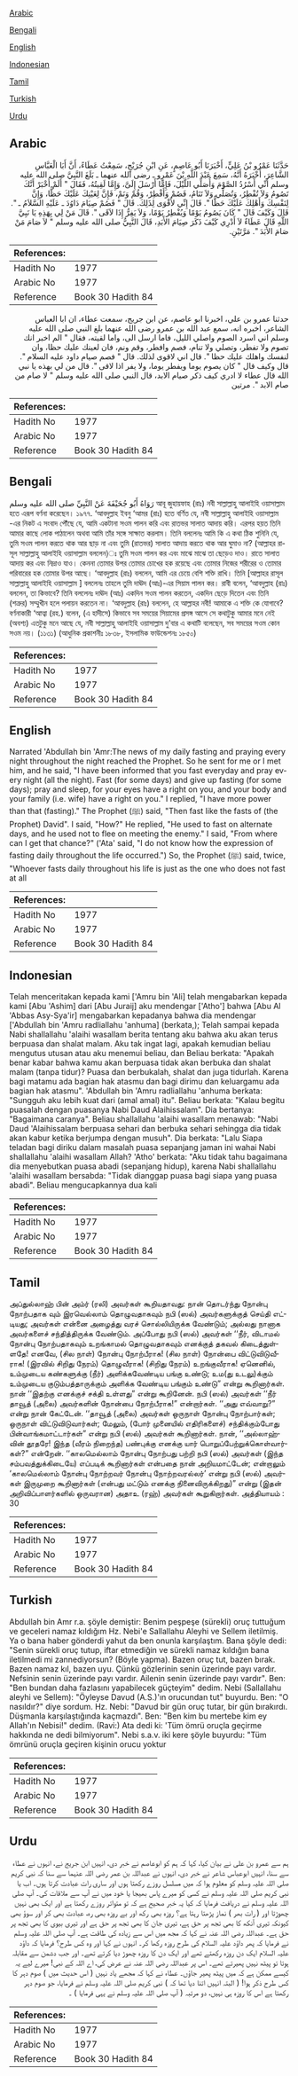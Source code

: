 [Arabic](#arabic)

[Bengali](#bengali)

[English](#english)

[Indonesian](#indonesian)

[Tamil](#tamil)

[Turkish](#turkish)

[Urdu](#urdu)

## Arabic


<div dir="rtl" lang="ar" style={{fontSize:'larger',backgroundColor:'#f8f9fa',padding:20}}>
حَدَّثَنَا عَمْرُو بْنُ عَلِيٍّ، أَخْبَرَنَا أَبُو عَاصِمٍ، عَنِ ابْنِ جُرَيْجٍ، سَمِعْتُ عَطَاءً، أَنَّ أَبَا الْعَبَّاسِ الشَّاعِرَ، أَخْبَرَهُ أَنَّهُ، سَمِعَ عَبْدَ اللَّهِ بْنَ عَمْرٍو ـ رضى الله عنهما ـ بَلَغَ النَّبِيَّ صلى الله عليه وسلم أَنِّي أَسْرُدُ الصَّوْمَ وَأُصَلِّي اللَّيْلَ، فَإِمَّا أَرْسَلَ إِلَىَّ، وَإِمَّا لَقِيتُهُ، فَقَالَ ‏"‏ أَلَمْ أُخْبَرْ أَنَّكَ تَصُومُ وَلاَ تُفْطِرُ، وَتُصَلِّي وَلاَ تَنَامُ، فَصُمْ وَأَفْطِرْ، وَقُمْ وَنَمْ، فَإِنَّ لِعَيْنِكَ عَلَيْكَ حَظًّا، وَإِنَّ لِنَفْسِكَ وَأَهْلِكَ عَلَيْكَ حَظًّا ‏"‏‏.‏ قَالَ إِنِّي لأَقْوَى لِذَلِكَ‏.‏ قَالَ ‏"‏ فَصُمْ صِيَامَ دَاوُدَ ـ عَلَيْهِ السَّلاَمُ ـ ‏"‏‏.‏ قَالَ وَكَيْفَ قَالَ ‏"‏ كَانَ يَصُومُ يَوْمًا وَيُفْطِرُ يَوْمًا، وَلاَ يَفِرُّ إِذَا لاَقَى ‏"‏‏.‏ قَالَ مَنْ لِي بِهَذِهِ يَا نَبِيَّ اللَّهِ قَالَ عَطَاءٌ لاَ أَدْرِي كَيْفَ ذَكَرَ صِيَامَ الأَبَدِ، قَالَ النَّبِيُّ صلى الله عليه وسلم ‏"‏ لاَ صَامَ مَنْ صَامَ الأَبَدَ ‏"‏‏.‏ مَرَّتَيْنِ‏.‏
</div>
<div style={{backgroundColor:'#f8f9fa',padding:20, marginBottom: 10}}><table> <thead> <tr> <th>References:</th> <th></th> </tr> </thead> <tbody><tr><td>Hadith No</td><td>1977</td></tr><tr><td>Arabic No</td><td>1977</td></tr><tr><td>Reference</td><td>Book 30 Hadith 84</td></tr></tbody></table></div>


<div dir="rtl" lang="ar" style={{fontSize:'larger',backgroundColor:'#f8f9fa',padding:20}}>
حدثنا عمرو بن علي، اخبرنا ابو عاصم، عن ابن جريج، سمعت عطاء، ان ابا العباس الشاعر، اخبره انه، سمع عبد الله بن عمرو رضى الله عنهما بلغ النبي صلى الله عليه وسلم اني اسرد الصوم واصلي الليل، فاما ارسل الى، واما لقيته، فقال " الم اخبر انك تصوم ولا تفطر، وتصلي ولا تنام، فصم وافطر، وقم ونم، فان لعينك عليك حظا، وان لنفسك واهلك عليك حظا ". قال اني لاقوى لذلك. قال " فصم صيام داود عليه السلام ". قال وكيف قال " كان يصوم يوما ويفطر يوما، ولا يفر اذا لاقى ". قال من لي بهذه يا نبي الله قال عطاء لا ادري كيف ذكر صيام الابد، قال النبي صلى الله عليه وسلم " لا صام من صام الابد ". مرتين
</div>
<div style={{backgroundColor:'#f8f9fa',padding:20, marginBottom: 10}}><table> <thead> <tr> <th>References:</th> <th></th> </tr> </thead> <tbody><tr><td>Hadith No</td><td>1977</td></tr><tr><td>Arabic No</td><td>1977</td></tr><tr><td>Reference</td><td>Book 30 Hadith 84</td></tr></tbody></table></div>

## Bengali


<div dir="ltr" lang="bn" style={{fontSize:'larger',backgroundColor:'#f8f9fa',padding:20}}>
رَوَاهُ أَبُو جُحَيْفَةَ عَنْ النَّبِيِّ صلى الله عليه وسلم আবূ জুহায়ফাহ (রাঃ) নবী সাল্লাল্লাহু আলাইহি ওয়াসাল্লাম হতে এরূপ বর্ণনা করেছেন। ১৯৭৭. ‘আবদুল্লাহ ইবনু ‘আমর (রাঃ) হতে বর্ণিত যে, নবী সাল্লাল্লাহু আলাইহি ওয়াসাল্লাম -এর নিকট এ সংবাদ পৌঁছে যে, আমি একটানা সওম পালন করি এবং রাতভর সালাত আদায় করি। এরপর হয়ত তিনি আমার কাছে লোক পাঠালেন অথবা আমি তাঁর সঙ্গে সাক্ষাত করলাম। তিনি বললেনঃ আমি কি এ কথা ঠিক শুনিনি যে, তুমি সওম পালন করতে থাক আর ছাড় না এবং তুমি (রাতভর) সালাত আদায় করতে থাক আর ঘুমাও না? (আল্লাহর রাসূল সাল্লাল্লাহু আলাইহি ওয়াসাল্লাম বললেন)ঃ তুমি সওম পালন কর এবং মাঝে মাঝে তা ছেড়েও দাও। রাতে সালাত আদায় কর এবং নিদ্রাও যাও। কেননা তোমার উপর তোমার চোখের হক রয়েছে এবং তোমার নিজের শরীরের ও তোমার পরিবারের হক তোমার উপর আছে। ‘আবদুল্লাহ (রাঃ) বললেন, আমি এর চেয়ে বেশি শক্তি রাখি। তিনি [আল্লাহর রাসূল সাল্লাল্লাহু আলাইহি ওয়াসাল্লাম ] বললেনঃ তাহলে তুমি দাঊদ (আঃ)-এর সিয়াম পালন কর। রাবী বলেন, ‘আবদুল্লাহ (রাঃ) বললেন, তা কিভাবে? তিনি বললেনঃ দাঊদ (আঃ) একদিন সওম পালন করতেন, একদিন ছেড়ে দিতেন এবং তিনি (শত্রুর) সম্মুখীন হলে পলায়ন করতেন না। ‘আবদুল্লাহ (রাঃ) বললেন, হে আল্লাহর নবী! আমাকে এ শক্তি কে যোগাবে? বর্ণনাকারী ‘আত্বা (রহ.) বলেন, (এ হাদীসে) কিভাবে সব সময়ের সিয়ামের প্রসঙ্গ আসে সে কথাটুকু আমার মনে নেই (অবশ্য) এতটুকু মনে আছে যে, নবী সাল্লাল্লাহু আলাইহি ওয়াসাল্লাম দু’বার এ কথাটি বলেছেন, সব সময়ের সওম কোন সওম নয়। (১১৩১) (আধুনিক প্রকাশনীঃ ১৮৩৮, ইসলামিক ফাউন্ডেশনঃ ১৮৫০)
</div>
<div style={{backgroundColor:'#f8f9fa',padding:20, marginBottom: 10}}><table> <thead> <tr> <th>References:</th> <th></th> </tr> </thead> <tbody><tr><td>Hadith No</td><td>1977</td></tr><tr><td>Arabic No</td><td>1977</td></tr><tr><td>Reference</td><td>Book 30 Hadith 84</td></tr></tbody></table></div>

## English


<div dir="ltr" lang="en" style={{fontSize:'larger',backgroundColor:'#f8f9fa',padding:20}}>
Narrated 'Abdullah bin 'Amr:The news of my daily fasting and praying every night throughout the night reached the Prophet. So he sent for me or I met him, and he said, "I have been informed that you fast everyday and pray every night (all the night). Fast (for some days) and give up fasting (for some days); pray and sleep, for your eyes have a right on you, and your body and your family (i.e. wife) have a right on you." I replied, "I have more power than that (fasting)." The Prophet (ﷺ) said, "Then fast like the fasts of (the Prophet) David". I said, "How?" He replied, "He used to fast on alternate days, and he used not to flee on meeting the enemy." I said, "From where can I get that chance?" ('Ata' said, "I do not know how the expression of fasting daily throughout the life occurred.") So, the Prophet (ﷺ) said, twice, "Whoever fasts daily throughout his life is just as the one who does not fast at all
</div>
<div style={{backgroundColor:'#f8f9fa',padding:20, marginBottom: 10}}><table> <thead> <tr> <th>References:</th> <th></th> </tr> </thead> <tbody><tr><td>Hadith No</td><td>1977</td></tr><tr><td>Arabic No</td><td>1977</td></tr><tr><td>Reference</td><td>Book 30 Hadith 84</td></tr></tbody></table></div>

## Indonesian


<div dir="ltr" lang="id" style={{fontSize:'larger',backgroundColor:'#f8f9fa',padding:20}}>
Telah menceritakan kepada kami ['Amru bin 'Ali] telah mengabarkan kepada kami [Abu 'Ashim] dari [Abu Juraij] aku mendengar ['Atho'] bahwa [Abu Al 'Abbas Asy-Sya'ir] mengabarkan kepadanya bahwa dia mendengar ['Abdullah bin 'Amru radliallahu 'anhuma] (berkata,); Telah sampai kepada Nabi shallallahu 'alaihi wasallam berita tentang aku bahwa aku akan terus berpuasa dan shalat malam. Aku tak ingat lagi, apakah kemudian beliau mengutus utusan atau aku menemui beliau, dan Beliau berkata: "Apakah benar kabar bahwa kamu akan berpuasa tidak akan berbuka dan shalat malam (tanpa tidur)? Puasa dan berbukalah, shalat dan juga tidurlah. Karena bagi matamu ada bagian hak atasmu dan bagi dirimu dan keluargamu ada bagian hak atasmu". 'Abdullah bin 'Amru radliallahu 'anhuma berkata: "Sungguh aku lebih kuat dari (amal amal) itu". Beliau berkata: "Kalau begitu puasalah dengan puasanya Nabi Daud Alaihissalam". Dia bertanya: "Bagaimana caranya". Beliau shallallahu 'alaihi wasallam menawab: "Nabi Daud 'Alaihissalam berpuasa sehari dan berbuka sehari sehingga dia tidak akan kabur ketika berjumpa dengan musuh". Dia berkata: "Lalu Siapa teladan bagi diriku dalam masalah puasa sepanjang jaman ini wahai Nabi shallallahu 'alaihi wasallam Allah? 'Atho' berkata: "Aku tidak tahu bagaimana dia menyebutkan puasa abadi (sepanjang hidup), karena Nabi shallallahu 'alaihi wasallam bersabda: "Tidak dianggap puasa bagi siapa yang puasa abadi". Beliau mengucapkannya dua kali
</div>
<div style={{backgroundColor:'#f8f9fa',padding:20, marginBottom: 10}}><table> <thead> <tr> <th>References:</th> <th></th> </tr> </thead> <tbody><tr><td>Hadith No</td><td>1977</td></tr><tr><td>Arabic No</td><td>1977</td></tr><tr><td>Reference</td><td>Book 30 Hadith 84</td></tr></tbody></table></div>

## Tamil


<div dir="ltr" lang="ta" style={{fontSize:'larger',backgroundColor:'#f8f9fa',padding:20}}>
அப்துல்லாஹ் பின் அம்ர் (ரலி) அவர்கள் கூறியதாவது: நான் தொடர்ந்து நோன்பு நோற்பதாக வும் இரவெல்லாம் தொழுவதாகவும் நபி (ஸல்) அவர்களுக்குத் செய்தி எட்டியது; அவர்கள் என்னை அழைத்து வரச் சொல்லியிருக்க வேண்டும்; அல்லது நானாக அவர்களைச் சந்தித்திருக்க வேண்டும். அப்போது நபி (ஸல்) அவர்கள் ‘‘நீர், விடாமல் நோன்பு நோற்பதாகவும் உறங்காமல் தொழுவதாகவும் எனக்குத் தகவல் கிடைத்துள்ளதே! எனவே, (சில நாள்) நோன்பு நோற்பீராக! (சில நாள்) நோன்பை விட்டுவிடுவீராக! (இரவில் சிறிது நேரம்) தொழுவீராக! (சிறிது நேரம்) உறங்குவீராக! ஏனெனில், உம்முடைய கண்களுக்கு (நீர்) அளிக்கவேண்டிய பங்கு உண்டு; உம(து உடலு)க்கும் உம்முடைய குடும்பத்தாருக்கும் அளிக்க வேண்டிய பங்கும் உண்டு” என்று கூறினார்கள். நான் ‘‘இதற்கு எனக்குச் சக்தி உள்ளது” என்று கூறினேன். நபி (ஸல்) அவர்கள் ‘‘நீர் தாவூத் (அலை) அவர்களின் நோன்பை நோற்பீராக!” என்றார்கள். ‘‘அது எவ்வாறு?” என்று நான் கேட்டேன். ‘‘தாவூத் (அலை) அவர்கள் ஒருநாள் நோன்பு நோற்பார்கள்; ஒருநாள் விட்டுவிடுவார்கள்; மேலும், (போர் முனையில் எதிரிகளைச்) சந்திக்கும்போது பின்வாங்கமாட்டார்கள்” என்று நபி (ஸல்) அவர்கள் கூறினார்கள். நான், ‘‘அல்லாஹ்வின் தூதரே! இந்த (வீரம் நிறைந்த) பண்புக்கு எனக்கு யார் பொறுப்பேற்றுக்கொள்வார்கள்?” என்றேன். ‘‘காலமெல்லாம் நோன்பு நோற்பது பற்றி நபி (ஸல்) அவர்கள் (இந்த சம்பவத்துக்கிடையே) எப்படிக் கூறினார்கள் என்பதை நான் அறியமாட்டேன்; என்றாலும் ‘காலமெல்லாம் நோன்பு நோற்றவர் நோன்பு நோற்றவரல்லர்’ என்று நபி (ஸல்) அவர்கள் இருமுறை கூறினார்கள் (என்பது மட்டும் எனக்கு நினைவிருக்கிறது)” என்று (இதன் அறிவிப்பாளர்களில் ஒருவரான) அதாஉ (ரஹ்) அவர்கள் கூறுகிறார்கள். அத்தியாயம் : 30
</div>
<div style={{backgroundColor:'#f8f9fa',padding:20, marginBottom: 10}}><table> <thead> <tr> <th>References:</th> <th></th> </tr> </thead> <tbody><tr><td>Hadith No</td><td>1977</td></tr><tr><td>Arabic No</td><td>1977</td></tr><tr><td>Reference</td><td>Book 30 Hadith 84</td></tr></tbody></table></div>

## Turkish


<div dir="ltr" lang="tr" style={{fontSize:'larger',backgroundColor:'#f8f9fa',padding:20}}>
Abdullah bin Amr r.a. şöyle demiştir: Benim peşpeşe (sürekli) oruç tuttuğum ve geceleri namaz kıldığım Hz. Nebi'e Sallallahu Aleyhi ve Sellem iletilmiş. Ya o bana haber gönderdi yahut da ben onunla karşılaştım. Bana şöyle dedi: "Senin sürekli oruç tutup, iftar etmediğin ve sürekli namaz kıldığın bana iletilmedi mi zannediyorsun? (Böyle yapma). Bazen oruç tut, bazen bırak. Bazen namaz kıl, bazen uyu. Çünkü gözlerinin senin üzerinde payı vardır. Nefsinin senin üzerinde payı vardır. Ailenin senin üzerinde payı vardır". Ben: "Ben bundan daha fazlasını yapabilecek güçteyim" dedim. Nebi (Sallallahu aleyhi ve Sellem): "Öyleyse Davud (A.S.)'ın orucundan tut" buyurdu. Ben: "O nasıldır?" diye sordum. Hz. Nebi: "Davud bir gün oruç tutar, bir gün bırakırdı. Düşmanla karşılaştığında kaçmazdı". Ben: "Ben kim bu mertebe kim ey Allah'ın Nebisi!" dedim. (Ravi:) Ata dedi ki: 'Tüm ömrü oruçla geçirme hakkında ne dedi bilmiyorum". Nebi s.a.v. iki kere şöyle buyurdu: "Tüm ömrünü oruçla geçiren kişinin orucu yoktur
</div>
<div style={{backgroundColor:'#f8f9fa',padding:20, marginBottom: 10}}><table> <thead> <tr> <th>References:</th> <th></th> </tr> </thead> <tbody><tr><td>Hadith No</td><td>1977</td></tr><tr><td>Arabic No</td><td>1977</td></tr><tr><td>Reference</td><td>Book 30 Hadith 84</td></tr></tbody></table></div>

## Urdu


<div dir="rtl" lang="ur" style={{fontSize:'larger',backgroundColor:'#f8f9fa',padding:20}}>
ہم سے عمرو بن علی نے بیان کیا، کہا کہ ہم کو ابوعاصم نے خبر دی، انہیں ابن جریج نے، انہوں نے عطاء سے سنا، انہیں ابوعباس شاعر نے خبر دی، انہوں نے عبداللہ بن عمر رضی اللہ عنہما سے سنا کہ نبی کریم صلی اللہ علیہ وسلم کو معلوم ہوا کہ میں مسلسل روزے رکھتا ہوں اور ساری رات عبادت کرتا ہوں۔ اب یا نبی کریم صلی اللہ علیہ وسلم نے کسی کو میرے پاس بھیجا یا خود میں نے آپ سے ملاقات کی۔ آپ صلی اللہ علیہ وسلم نے دریافت فرمایا کہ کیا یہ خبر صحیح ہے کہ تو متواتر روزے رکھتا ہے اور ایک بھی نہیں چھوڑتا اور ( رات بھر ) نماز پڑھتا رہتا ہے؟ روزہ بھی رکھ اور بے روزہ بھی رہ، عبادت بھی کر اور سوؤ بھی کیونکہ تیری آنکھ کا بھی تجھ پر حق ہے، تیری جان کا بھی تجھ پر حق ہے اور تیری بیوی کا بھی تجھ پر حق ہے۔ عبداللہ رضی اللہ عنہ نے کہا کہ مجھ میں اس سے زیادہ کی طاقت ہے۔ آپ صلی اللہ علیہ وسلم نے فرمایا کہ پھر داؤد علیہ السلام کی طرح روزہ رکھا کر۔ انہوں نے کہا اور وہ کس طرح؟ فرمایا کہ داؤد علیہ السلام ایک دن روزہ رکھتے تھے اور ایک دن کا روزہ چھوڑ دیا کرتے تھے۔ اور جب دشمن سے مقابلہ ہوتا تو پیٹھ نہیں پھیرتے تھے۔ اس پر عبداللہ رضی اللہ عنہ نے عرض کی، اے اللہ کے نبی! میرے لیے یہ کیسے ممکن ہے کہ میں پیٹھ پھیر جاؤں۔ عطاء نے کہا کہ مجھے یاد نہیں ( اس حدیث میں ) صوم دہر کا کس طرح ذکر ہوا! ( البتہ انہیں اتنا دیا تھا کہ ) نبی کریم صلی اللہ علیہ وسلم نے فرمایا، جو صوم دہر رکھتا ہے اس کا روزہ ہی نہیں، دو مرتبہ ( آپ صلی اللہ علیہ وسلم نے یہی فرمایا ) ۔
</div>
<div style={{backgroundColor:'#f8f9fa',padding:20, marginBottom: 10}}><table> <thead> <tr> <th>References:</th> <th></th> </tr> </thead> <tbody><tr><td>Hadith No</td><td>1977</td></tr><tr><td>Arabic No</td><td>1977</td></tr><tr><td>Reference</td><td>Book 30 Hadith 84</td></tr></tbody></table></div>